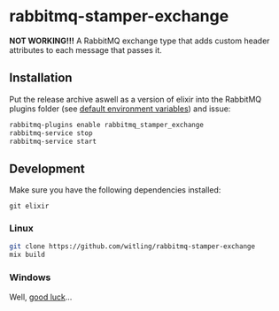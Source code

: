 # rabbitmq-stamper-exchange

**NOT WORKING!!!** A RabbitMQ exchange type that adds custom header attributes to each message that passes it.

## Installation

Put the release archive aswell as a version of elixir into the RabbitMQ plugins folder (see [default environment variables](https://www.rabbitmq.com/configure.html#supported-environment-variables)) and issue:

``` bash
rabbitmq-plugins enable rabbitmq_stamper_exchange
rabbitmq-service stop
rabbitmq-service start
```

## Development

Make sure you have the following dependencies installed:

```
git elixir
```

### Linux

``` bash
git clone https://github.com/witling/rabbitmq-stamper-exchange
mix build
```

### Windows

Well, [good luck](https://erlang.mk/guide/installation.html#_on_windows)...
